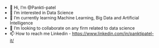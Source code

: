 - 👋 Hi, I’m @Pankti-patel
- 👀 I’m interested in Data Science
- 🌱 I’m currently learning Machine Learning, Big Data and Artificial Intelligence
- 💞️ I’m looking to collaborate on any firm related to data science
- 📫 How to reach me Linkedin - https://www.linkedin.com/in/panktipatel-it/

<!---
Pankti-patel/Pankti-patel is a ✨ special ✨ repository because its `README.md` (this file) appears on your GitHub profile.
You can click the Preview link to take a look at your changes.
--->
